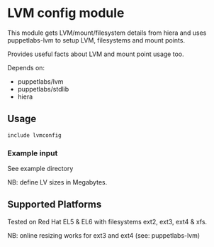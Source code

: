 # LVM config module #

This module gets LVM/mount/filesystem details from hiera and uses puppetlabs-lvm to setup LVM, filesystems and mount points.

Provides useful facts about LVM and mount point usage too.

Depends on:

 * puppetlabs/lvm
 * puppetlabs/stdlib
 * hiera

## Usage ##

    include lvmconfig

### Example input ###

See example directory

NB: define LV sizes in Megabytes.

## Supported Platforms ##

Tested on Red Hat EL5 & EL6 with filesystems ext2, ext3, ext4 & xfs.

NB: online resizing works for ext3 and ext4 (see: puppetlabs-lvm)
